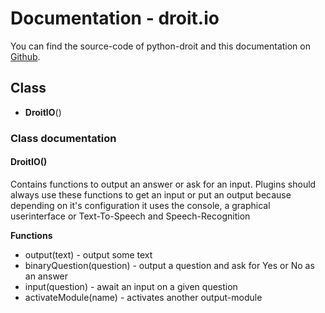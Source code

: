 # Documentation - droit.io
You can find the source-code of python-droit and this documentation on [Github](https://github.com/jaybeejs/python-droit).


## Class
- **DroitIO**()

### Class documentation
#### DroitIO()
Contains functions to output an answer or ask for an input. Plugins should always use these functions to get an input or put an output because depending on it's configuration it uses the console, a graphical userinterface or Text-To-Speech and Speech-Recognition

**Functions**

- output(text) - output some text
- binaryQuestion(question) - output a question and ask for Yes or No as an answer
- input(question) - await an input on a given question
- activateModule(name) - activates another output-module